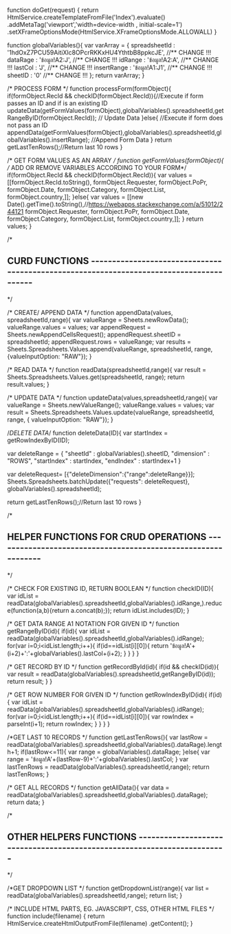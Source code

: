 function doGet(request) {
  return HtmlService.createTemplateFromFile('Index').evaluate()
      .addMetaTag('viewport','width=device-width , initial-scale=1')
      .setXFrameOptionsMode(HtmlService.XFrameOptionsMode.ALLOWALL)
}

function globalVariables(){ 
  var varArray = {
    spreadsheetId   : '1hdOxZ7PCU59AitiXlc8OPcrRKKxHU4YthtbB8ppkcJE', //** CHANGE !!!
    dataRage        : 'ข้อมูล!A2:J',                                     //** CHANGE !!!
    idRange         : 'ข้อมูล!A2:A',                                    //** CHANGE !!!
    lastCol         : 'J',                                            //** CHANGE !!!
    insertRange     : 'ข้อมูล!A1:J1',                                   //** CHANGE !!!
    sheetID         : '0'                                             //** CHANGE !!! 
  };
  return varArray;
}

/* PROCESS FORM */
function processForm(formObject){  
  if(formObject.RecId && checkID(formObject.RecId)){//Execute if form passes an ID and if is an existing ID
    updateData(getFormValues(formObject),globalVariables().spreadsheetId,getRangeByID(formObject.RecId)); // Update Data
  }else{ //Execute if form does not pass an ID
    appendData(getFormValues(formObject),globalVariables().spreadsheetId,globalVariables().insertRange); //Append Form Data
  }
  return getLastTenRows();//Return last 10 rows
}


/* GET FORM VALUES AS AN ARRAY */
function getFormValues(formObject){
/* ADD OR REMOVE VARIABLES ACCORDING TO YOUR FORM*/
  if(formObject.RecId && checkID(formObject.RecId)){
    var values = [[formObject.RecId.toString(),
                  formObject.Requester,
                  formObject.PoPr,
                  formObject.Date,
                  formObject.Category,
                  formObject.List,
                  formObject.country,]];
  }else{
    var values = [[new Date().getTime().toString(),//https://webapps.stackexchange.com/a/51012/244121
                  formObject.Requester,
                  formObject.PoPr,
                  formObject.Date,
                  formObject.Category,
                  formObject.List,
                  formObject.country,]];
  }
  return values;
}


/*
## CURD FUNCTIONS ----------------------------------------------------------------------------------------
*/


/* CREATE/ APPEND DATA */
function appendData(values, spreadsheetId,range){
  var valueRange = Sheets.newRowData();
  valueRange.values = values;
  var appendRequest = Sheets.newAppendCellsRequest();
  appendRequest.sheetID = spreadsheetId;
  appendRequest.rows = valueRange;
  var results = Sheets.Spreadsheets.Values.append(valueRange, spreadsheetId, range,{valueInputOption: "RAW"});
}


/* READ DATA */
function readData(spreadsheetId,range){
  var result = Sheets.Spreadsheets.Values.get(spreadsheetId, range);
  return result.values;
}


/* UPDATE DATA */
function updateData(values,spreadsheetId,range){
  var valueRange = Sheets.newValueRange();
  valueRange.values = values;
  var result = Sheets.Spreadsheets.Values.update(valueRange, spreadsheetId, range, {
  valueInputOption: "RAW"});
}


/*DELETE DATA*/
function deleteData(ID){ 
  var startIndex = getRowIndexByID(ID);
  
  var deleteRange = {
                      "sheetId"     : globalVariables().sheetID,
                      "dimension"   : "ROWS",
                      "startIndex"  : startIndex,
                      "endIndex"    : startIndex+1
                    }
  
  var deleteRequest= [{"deleteDimension":{"range":deleteRange}}];
  Sheets.Spreadsheets.batchUpdate({"requests": deleteRequest}, globalVariables().spreadsheetId);
  
  return getLastTenRows();//Return last 10 rows
}



/* 
## HELPER FUNCTIONS FOR CRUD OPERATIONS --------------------------------------------------------------
*/ 


/* CHECK FOR EXISTING ID, RETURN BOOLEAN */
function checkID(ID){
  var idList = readData(globalVariables().spreadsheetId,globalVariables().idRange,).reduce(function(a,b){return a.concat(b);});
  return idList.includes(ID);
}


/* GET DATA RANGE A1 NOTATION FOR GIVEN ID */
function getRangeByID(id){
  if(id){
    var idList = readData(globalVariables().spreadsheetId,globalVariables().idRange);
    for(var i=0;i<idList.length;i++){
      if(id==idList[i][0]){
        return 'ข้อมูล!A'+(i+2)+':'+globalVariables().lastCol+(i+2);
      }
    }
  }
}


/* GET RECORD BY ID */
function getRecordById(id){
  if(id && checkID(id)){
    var result = readData(globalVariables().spreadsheetId,getRangeByID(id));
    return result;
  }
}


/* GET ROW NUMBER FOR GIVEN ID */
function getRowIndexByID(id){
  if(id){
    var idList = readData(globalVariables().spreadsheetId,globalVariables().idRange);
    for(var i=0;i<idList.length;i++){
      if(id==idList[i][0]){
        var rowIndex = parseInt(i+1);
        return rowIndex;
      }
    }
  }
}


/*GET LAST 10 RECORDS */
function getLastTenRows(){
  var lastRow = readData(globalVariables().spreadsheetId,globalVariables().dataRage).length+1;
  if(lastRow<=11){
    var range = globalVariables().dataRage;
  }else{
    var range = 'ข้อมูล!A'+(lastRow-9)+':'+globalVariables().lastCol;
  }
  var lastTenRows = readData(globalVariables().spreadsheetId,range);
  return lastTenRows;
}


/* GET ALL RECORDS */
function getAllData(){
  var data = readData(globalVariables().spreadsheetId,globalVariables().dataRage);
  return data;
}


/*
## OTHER HELPERS FUNCTIONS ------------------------------------------------------------------------
*/


/*GET DROPDOWN LIST */
function getDropdownList(range){
  var list = readData(globalVariables().spreadsheetId,range);
  return list;
}


/* INCLUDE HTML PARTS, EG. JAVASCRIPT, CSS, OTHER HTML FILES */
function include(filename) {
  return HtmlService.createHtmlOutputFromFile(filename)
      .getContent();
}
